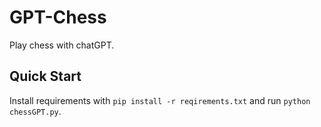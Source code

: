 # GPT-Chess

Play chess with chatGPT.

## Quick Start

Install requirements with `pip install -r reqirements.txt` and run `python chessGPT.py`.
